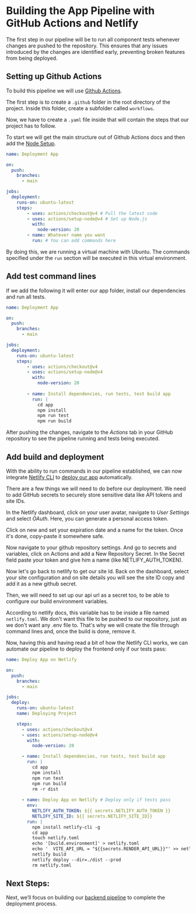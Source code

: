 # Building the App Pipeline with GitHub Actions and Netlify

The first step in our pipeline will be to run all component tests whenever changes are pushed to the repository. This ensures that any issues introduced by the changes are identified early, preventing broken features from being deployed.


## Setting up Github Actions

To build this pipeline we will use [Github Actions](https://docs.github.com/en/actions/use-cases-and-examples/deploying/deploying-with-github-actions).

The first step is to create a `.github` folder in the root directory of the project. Inside this folder, create a subfolder called `workflows`.

Now, we have to create a `.yaml` file inside that will contain the steps that our project has to follow.

To start we will get the main structure out of Github Actions docs and then add the [Node Setup](https://github.com/actions/setup-node).

```yml
name: Deployment App

on:
  push:
    branches:
      - main

jobs:
  deployment:
    runs-on: ubuntu-latest
    steps:
        - uses: actions/checkout@v4 # Pull the latest code
        - uses: actions/setup-node@v4 # Set up Node.js
          with:
            node-version: 20
        - name: Whatever name you want
          run: # You can add commands here

```

By doing this, we are running a virtual machine with Ubuntu. The commands specified under the `run` section will be executed in this virtual environment.


## Add test command lines

If we add the following it will enter our app folder, install our dependencies and run all tests.

```yml
name: Deployment App

on:
  push:
    branches:
      - main

jobs:
  deployment:
    runs-on: ubuntu-latest
    steps:
        - uses: actions/checkout@v4
        - uses: actions/setup-node@v4
          with:
            node-version: 20
        
        - name: Install dependencies, run tests, test build app
          run: |
            cd app
            npm install
            npm run test
            npm run build
```

After pushing the changes, navigate to the *Actions* tab in your GitHub repository to see the pipeline running and tests being executed.


## Add build and deployment

With the ability to run commands in our pipeline established, we can now integrate [Netlify CLI](https://docs.netlify.com/cli/get-started/) to [deploy our app](https://cli.netlify.com/commands/deploy) automatically.

There are a few things we will need to do before our deployment. We need to add GitHub secrets to securely store sensitive data like API tokens and site IDs.

In the Netlify dashboard, click on your user avatar, navigate to *User Settings* and select *OAuth*. Here, you can generate a personal access token.

Click on new and set your expiration date and a name for the token. Once it's done, copy-paste it somewhere safe.

Now navigate to your github repository settings. And go to secrets and variables, click on Actions and add a New Repository Secret. In the Secret field paste your token and give him a name (like NETLIFY_AUTH_TOKEN).

Now let's go back to netlify to get our site Id. Back on the dashboard, select your site configuration and on site details you will see the site ID copy and add it as a new github secret.

Then, we will need to set up our api url as a secret too, to be able to configure our build environment variables.

According to netlify docs, this variable has to be inside a file named `netlify.toml`. We don't want this file to be pushed to our repository, just as we don't want any .env file to. That's why we will create the file through command lines and, once the build is done, remove it.

Now, having this and having read a bit of how the Netlify CLI works, we can automate our pipeline to deploy the frontend only if our tests pass:

```yml
name: Deploy App on Netlify

on:
  push:
    branches:
      - main

jobs:
  deploy:
    runs-on: ubuntu-latest
    name: Deploying Project

    steps:
      - uses: actions/checkout@v4
      - uses: actions/setup-node@v4
        with:
          node-version: 20

      - name: Install dependencies, run tests, test build app
        run: |
          cd app
          npm install
          npm run test
          npm run build
          rm -r dist
          
      - name: Deploy App on Netlify # Deploy only if tests pass
        env:
          NETLIFY_AUTH_TOKEN: ${{ secrets.NETLIFY_AUTH_TOKEN }}
          NETLIFY_SITE_ID: ${{ secrets.NETLIFY_SITE_ID}}
        run: |
          npm install netlify-cli -g
          cd app
          touch netlify.toml
          echo '[build.environment]' > netlify.toml
          echo '  VITE_API_URL = "${{secrets.RENDER_API_URL}}"' >> netlify.toml
          netlify build
          netlify deploy --dir=./dist --prod
          rm netlify.toml
```

## Next Steps:

Next, we’ll focus on building our [backend pipeline](./api-pipeline.md) to complete the deployment process.
